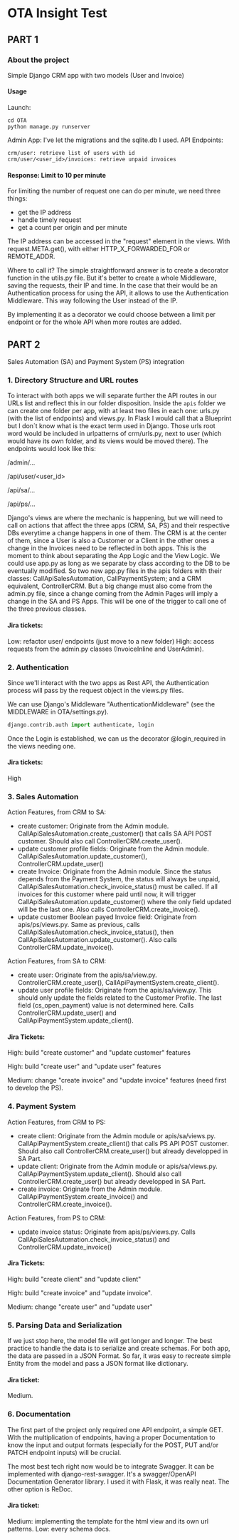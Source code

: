 # OTA Insight Test

## PART 1

### About the project
Simple Django CRM app with two models (User and Invoice)


#### Usage
Launch: 

```
cd OTA
python manage.py runserver 
```

Admin App: I've let the migrations and the sqlite.db I used. 
API Endpoints:

```
crm/user: retrieve list of users with id
crm/user/<user_id>/invoices: retrieve unpaid invoices
```

#### Response: Limit to 10 per minute

For limiting the number of request one can do per minute, we need three things:

- get the IP address
- handle timely request
- get a count per origin and per minute
    
The IP address can be accessed in the "request" element in the views. With request.META.get(), with either HTTP_X_FORWARDED_FOR or REMOTE_ADDR.

Where to call it? The simple straightforward answer is to create a decorator function in the utils.py file. But it's better to create a whole Middleware, saving the requests, their IP and time.
In the case that their would be an Authentication process for using the API, it allows to use the Authentication Middleware. This way following the User instead of the IP.

By implementing it as a decorator we could choose between a limit per endpoint or for the whole API when more routes are added.  

## PART 2
Sales Automation (SA) and Payment System (PS) integration

### 1. Directory Structure and URL routes
To interact with both apps we will separate further the API routes in our URLs list and reflect this in our folder disposition.
Inside the `apis` folder we can create one folder per app, with at least two files in each one: urls.py (with the list of endpoints) and views.py. In Flask I would call that a Blueprint but I don´t know what is the exact term used in Django. Those urls root word would be included in urlpatterns of crm/urls.py, next to user (which would have its own folder, and its views would be moved there).
The endpoints would look like this:

/admin/...

/api/user/<user_id>

/api/sa/...

/api/ps/...

Django's views are where the mechanic is happening, but we will need to call on actions that affect the three apps (CRM, SA, PS) and their respective DBs everytime a change happens in one of them. The CRM is at the center of them, since a User is also a Customer or a Client in the other ones a change in the Invoices need to be reflected in both apps. 
This is the moment to think about separating the App Logic and the View Logic. We could use app.py as long as we separate by class according to the DB to be eventually modified. So two new app.py files in the apis folders with their classes: CallApiSalesAutomation, CallPaymentSystem; and a CRM equivalent, ControllerCRM. But a big change must also come from the admin.py file, since a change coming from the Admin Pages will imply a change in the SA and PS Apps. This will be one of the trigger to call one of the three previous classes. 

#### Jira tickets:
Low: refactor user/ endpoints (just move to a new folder)
High: access requests from the admin.py classes (InvoiceInline and UserAdmin).

### 2. Authentication
Since we'll interact with the two apps as Rest API, the Authentication process will pass by the request object in the views.py files.

We can use Django's Middleware "AuthenticationMiddleware" (see the MIDDLEWARE  in OTA/settings.py).
```python
django.contrib.auth import authenticate, login
```
Once the Login is established, we can us the decorator @login_required in the views needing one.

#### Jira tickets:
High

### 3. Sales Automation
Action Features, from CRM to SA:

- create customer: Originate from the Admin module. CallApiSalesAutomation.create_customer() that calls SA API POST customer. Should also call ControllerCRM.create_user().
- update customer profile fields: Originate from the Admin module. CallApiSalesAutomation.update_customer(), ControllerCRM.update_user()
- create Invoice: Originate from the Admin module. Since the status depends from the Payment System, the status will always be unpaid, CallApiSalesAutomation.check_invoice_status() must be called. If all invoices for this customer where paid until now, it will trigger CallApiSalesAutomation.update_customer() where the only field updated will be the last one. Also calls ControllerCRM.create_invoice().
- update customer Boolean payed Invoice field: Originate from apis/ps/views.py. Same as previous, calls CallApiSalesAutomation.check_invoice_status(), then CallApiSalesAutomation.update_customer(). Also calls ControllerCRM.update_invoice().

Action Features, from SA to CRM:

- create user: Originate from the apis/sa/view.py. ControllerCRM.create_user(), CallApiPaymentSystem.create_client().
- update user profile fields: Originate from the apis/sa/view.py. This should only update the fields related to the Customer Profile. The last field (cs_open_payment) value is not determined here. Calls ControllerCRM.update_user() and CallApiPaymentSystem.update_client().

#### Jira Tickets: 

High: build "create customer" and  "update customer" features

High: build "create user" and "update user" features  

Medium: change "create invoice" and "update invoice" features (need first to develop the PS).

### 4. Payment System

Action Features, from CRM to PS:

- create client: Originate from the Admin module or apis/sa/views.py. CallApiPaymentSystem.create_client() that calls PS API POST customer. Should also call ControllerCRM.create_user() but already developped in SA Part.
- update client: Originate from the Admin module or apis/sa/views.py. CallApiPaymentSystem.update_client(). Should also call ControllerCRM.create_user() but already developped in SA Part.
- create invoice: Originate from the Admin module. CallApiPaymentSystem.create_invoice() and ControllerCRM.create_invoice().

Action Features, from PS to CRM:

- update invoice status: Originate from apis/ps/views.py. Calls CallApiSalesAutomation.check_invoice_status() and ControllerCRM.update_invoice()

#### Jira Tickets: 

High: build "create client" and "update client"

High: build "create invoice" and "update invoice".

Medium: change "create user" and "update user"


### 5. Parsing Data and Serialization
If we just stop here, the model file will get longer and longer. The best practice to handle the data is to serialize and create schemas.
For both app, the data are passed in a JSON Format. So far, it was easy to recreate simple Entity from the model and pass a JSON format like dictionary.

#### Jira ticket:
Medium.

### 6. Documentation
The first part of the project only required one API endpoint, a simple GET. With the multiplication of endpoints, having a proper Documentation to know the input and output formats (especially for the POST, PUT and/or PATCH endpoint inputs) will be crucial.

The most best tech right now would be to integrate Swagger. It can be implemented with django-rest-swagger. It's a swagger/OpenAPI Documentation Generator library.
I used it with Flask, it was really neat. The other option is ReDoc.

#### Jira ticket:
Medium: implementing the template for the html view and its own url patterns.
Low: every schema docs.
